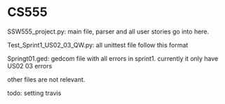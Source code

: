 # CS555

SSW555_project.py: main file, parser and all user stories go into here.

Test_Sprint1_US02_03_QW.py: all unittest file follow this format

Springt01.ged: gedcom file with all errors in sprint1. currently it only have US02 03 errors


other files are not relevant.


todo: setting travis
